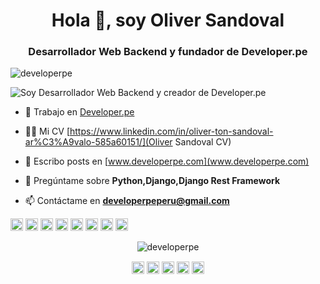 <h1 align="center">Hola 👋, soy Oliver Sandoval</h1>
<h3 align="center">Desarrollador Web Backend y fundador de Developer.pe</h3>
<p align="left"> <img src="https://komarev.com/ghpvc/?username=developerpe" alt="developerpe" /> </p>

![Soy Desarrollador Web Backend y creador de Developer.pe](https://i.imgur.com/EUPC5x3.png)

- 🔭 Trabajo en [Developer.pe](https://www.youtube.com/channel/UCOzf2U3BTng85gsFJHvIInQ)

- 👨‍💻 Mi CV [https://www.linkedin.com/in/oliver-ton-sandoval-ar%C3%A9valo-585a60151/](Oliver Sandoval CV)

- 📝 Escribo posts en [www.developerpe.com](www.developerpe.com)

- 💬 Pregúntame sobre **Python,Django,Django Rest Framework**

- 📫 Contáctame en **developerpeperu@gmail.com**

<p align="left"><img src="https://konpa.github.io/devicon/devicon.git/icons/react/react-original-wordmark.svg" alt="react" width="20" height="20"/> <img src="https://konpa.github.io/devicon/devicon.git/icons/bootstrap/bootstrap-plain.svg" alt="bootstrap" width="20" height="20"/> <img src="https://konpa.github.io/devicon/devicon.git/icons/django/django-original.svg" alt="django" width="20" height="20"/> <img src="https://konpa.github.io/devicon/devicon.git/icons/docker/docker-original-wordmark.svg" alt="docker" width="20" height="20"/> <img src="https://konpa.github.io/devicon/devicon.git/icons/html5/html5-original-wordmark.svg" alt="html5" width="20" height="20"/> <img src="https://konpa.github.io/devicon/devicon.git/icons/javascript/javascript-original.svg" alt="javascript" width="20" height="20"/> <img src="https://konpa.github.io/devicon/devicon.git/icons/postgresql/postgresql-original-wordmark.svg" alt="postgresql" width="20" height="20"/> <img src="https://konpa.github.io/devicon/devicon.git/icons/linux/linux-original.svg" alt="linux" width="20" height="20"/></p><p align="center"> <img src="https://github-readme-stats.vercel.app/api?username=developerpe&show_icons=true" alt="developerpe" /> </p>

<p align="center">
<a href="https://twitter.com/https://twitter.com/developerpepiur" target="blank"><img align="center" src="https://cdn.jsdelivr.net/npm/simple-icons@3.0.1/icons/twitter.svg" alt="https://twitter.com/developerpepiur" height="20" width="20" /></a>
<a href="https://linkedin.com/in/https://www.linkedin.com/in/oliver-ton-sandoval-ar%c3%a9valo-585a60151/" target="blank"><img align="center" src="https://cdn.jsdelivr.net/npm/simple-icons@3.0.1/icons/linkedin.svg" alt="https://www.linkedin.com/in/oliver-ton-sandoval-ar%c3%a9valo-585a60151/" height="20" width="20" /></a>
<a href="https://fb.com/https://www.facebook.com/developerper" target="blank"><img align="center" src="https://cdn.jsdelivr.net/npm/simple-icons@3.0.1/icons/facebook.svg" alt="https://www.facebook.com/developerper" height="20" width="20" /></a>
<a href="https://instagram.com/https://www.instagram.com/developer.pe/" target="blank"><img align="center" src="https://cdn.jsdelivr.net/npm/simple-icons@3.0.1/icons/instagram.svg" alt="https://www.instagram.com/developer.pe/" height="20" width="20" /></a>
<a href="https://www.youtube.com/c/https://www.youtube.com/channel/ucozf2u3btng85gsfjhviinq" target="blank"><img align="center" src="https://cdn.jsdelivr.net/npm/simple-icons@3.0.1/icons/youtube.svg" alt="https://www.youtube.com/channel/ucozf2u3btng85gsfjhviinq" height="20" width="20" /></a>
</p>

